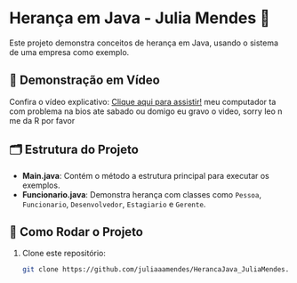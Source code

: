 # Herança em Java - Julia Mendes 🌟

Este projeto demonstra conceitos de herança em Java, usando o sistema de uma empresa como exemplo.

## 🎥 Demonstração em Vídeo  
Confira o vídeo explicativo: [Clique aqui para assistir!](coloque-o-link-aqui)
meu computador ta com problema na bios ate sabado ou domigo eu gravo o video, sorry leo n me da R por favor 

## 🗂️ Estrutura do Projeto  
- **Main.java**: Contém o método a estrutura principal para executar os exemplos.
- **Funcionario.java**: Demonstra herança com classes como `Pessoa`, `Funcionario`, `Desenvolvedor`, `Estagiario` e `Gerente`.

## 🚀 Como Rodar o Projeto  

1. Clone este repositório:
   ```bash
   git clone https://github.com/juliaaamendes/HerancaJava_JuliaMendes.git
